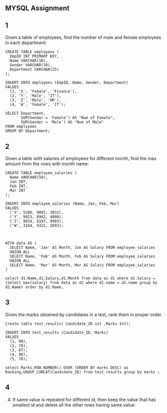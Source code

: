 

## MYSQL Assignment

## 1
Given a table of employees, find the number of male and female employees in each
department:


```mysql
CREATE TABLE employees (
  EmpID INT PRIMARY KEY,
  Name VARCHAR(10),
  Gender VARCHAR(10),
  Department VARCHAR(25)
);

INSERT INTO employees (EmpID, Name, Gender, Department)
VALUES
  (1, 'X', 'Female', 'Finance'),
  (2, 'Y', 'Male', 'IT'),
  (3, 'Z', 'Male', 'HR'),
  (4, 'W', 'Female', 'IT');

SELECT Department,
       SUM(Gender = 'Female') AS "Num of Female",
       SUM(Gender = 'Male') AS "Num of Male"
FROM employees
GROUP BY Department;
```



## 2
Given a table with salaries of employees for different month, find the max amount from the
rows with month name:

```mysql
CREATE TABLE employee_salaries (
  Name VARCHAR(50),
  Jan INT,
  Feb INT,
  Mar INT
);

INSERT INTO employee_salaries (Name, Jan, Feb, Mar)
VALUES
  ('X', 5200, 9093, 3832),
  ('Y', 9023, 8942, 4000),
  ('Z', 9834, 8197, 9903),
  ('W', 3244, 4321, 2093);



WITH data AS (
  SELECT Name, 'Jan' AS Month, Jan AS Salary FROM employee_salaries
  UNION ALL
  SELECT Name, 'Feb' AS Month, Feb AS Salary FROM employee_salaries
  UNION ALL
  SELECT Name, 'Mar' AS Month, Mar AS Salary FROM employee_salaries
)

select d1.Name,d1.Salary,d1.Month from data as d1 where d1.Salary = (Select max(salary) from data as d2 where d1.name = d2.name group by d2.Name) order by d1.Name;
```

## 3
Given the marks obtained by candidates in a test, rank them in proper order.

````mysql
Create table test_results( Candidate_ID int ,Marks Int);

INSERT INTO test_results (Candidate_ID, Marks)
VALUES
  (1, 98),
  (2, 78),
  (3, 87),
  (4, 98),
  (5, 78);

select Marks,ROW_NUMBER() OVER (ORDER BY marks DESC) as Ranking,GROUP_CONCAT(Candidate_ID) from test_results group by marks ;

````

## 4

4. If same value is repeated for different id, then keep the value that has smallest id and delete
all the other rows having same value:

````

````





